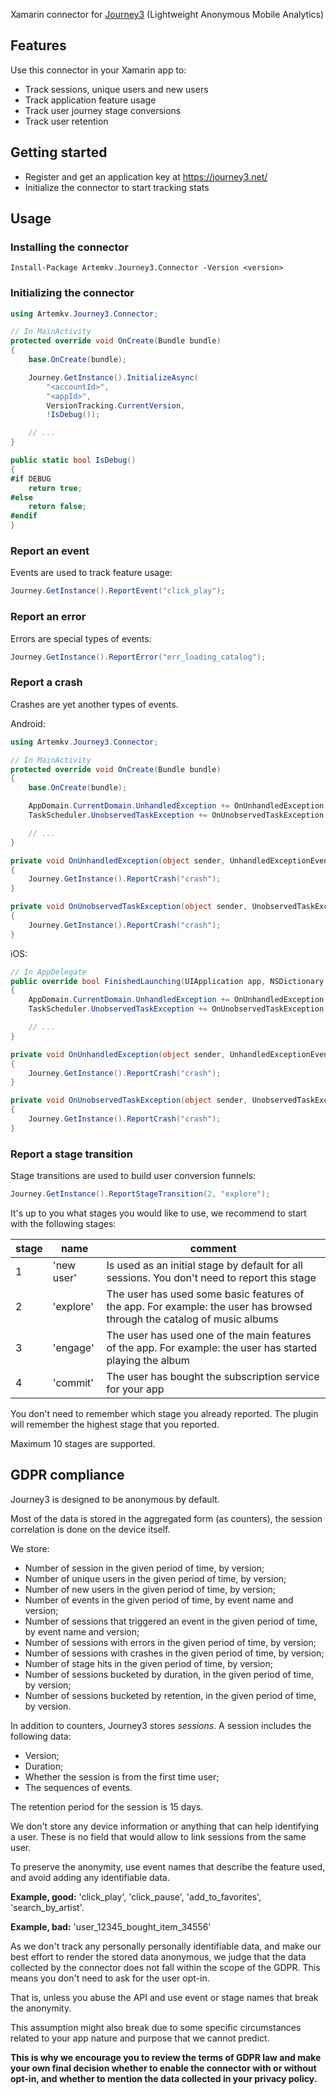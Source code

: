 Xamarin connector for [Journey3](https://journey3.net/) (Lightweight Anonymous Mobile Analytics)

## Features

Use this connector in your Xamarin app to:
- Track sessions, unique users and new users
- Track application feature usage
- Track user journey stage conversions
- Track user retention

## Getting started

- Register and get an application key at https://journey3.net/
- Initialize the connector to start tracking stats

## Usage

### Installing the connector

```
Install-Package Artemkv.Journey3.Connector -Version <version>
```

### Initializing the connector

```csharp
using Artemkv.Journey3.Connector;

// In MainActivity
protected override void OnCreate(Bundle bundle)
{
    base.OnCreate(bundle);

    Journey.GetInstance().InitializeAsync(
        "<accountId>",
        "<appId>",
        VersionTracking.CurrentVersion,
        !IsDebug());

    // ...
}

public static bool IsDebug()
{
#if DEBUG
    return true;
#else
    return false;
#endif
}
```

### Report an event

Events are used to track feature usage:

```csharp
Journey.GetInstance().ReportEvent("click_play");
```

### Report an error

Errors are special types of events:

```csharp
Journey.GetInstance().ReportError("err_loading_catalog");
```

### Report a crash

Crashes are yet another types of events.

Android:

```csharp
using Artemkv.Journey3.Connector;

// In MainActivity
protected override void OnCreate(Bundle bundle)
{
    base.OnCreate(bundle);

    AppDomain.CurrentDomain.UnhandledException += OnUnhandledException;
    TaskScheduler.UnobservedTaskException += OnUnobservedTaskException;    

    // ...
}

private void OnUnhandledException(object sender, UnhandledExceptionEventArgs e)
{
    Journey.GetInstance().ReportCrash("crash");
}

private void OnUnobservedTaskException(object sender, UnobservedTaskExceptionEventArgs e)
{
    Journey.GetInstance().ReportCrash("crash");
}
```

iOS:

```csharp
// In AppDelegate
public override bool FinishedLaunching(UIApplication app, NSDictionary options)
{
    AppDomain.CurrentDomain.UnhandledException += OnUnhandledException;
    TaskScheduler.UnobservedTaskException += OnUnobservedTaskException;    

    // ...
}

private void OnUnhandledException(object sender, UnhandledExceptionEventArgs e)
{
    Journey.GetInstance().ReportCrash("crash");
}

private void OnUnobservedTaskException(object sender, UnobservedTaskExceptionEventArgs e)
{
    Journey.GetInstance().ReportCrash("crash");
}
```

### Report a stage transition

Stage transitions are used to build user conversion funnels:

```csharp
Journey.GetInstance().ReportStageTransition(2, "explore");
```

It's up to you what stages you would like to use, we recommend to start with the following stages:

| stage | name | comment |
| ------| ---- | ------- |
| 1 | 'new user' | Is used as an initial stage by default for all sessions. You don't need to report this stage |
| 2 | 'explore' | The user has used some basic features of the app. For example: the user has browsed through the catalog of music albums |
| 3 | 'engage' | The user has used one of the main features of the app. For example: the user has started playing the album |
| 4 | 'commit' | The user has bought the subscription service for your app |

You don't need to remember which stage you already reported. The plugin will remember the highest stage that you reported.

Maximum 10 stages are supported.

## GDPR compliance

Journey3 is designed to be anonymous by default.

Most of the data is stored in the aggregated form (as counters), the session correlation is done on the device itself.

We store:

- Number of session in the given period of time, by version;
- Number of unique users in the given period of time, by version;
- Number of new users in the given period of time, by version;
- Number of events in the given period of time, by event name and version;
- Number of sessions that triggered an event in the given period of time, by event name and version;
- Number of sessions with errors in the given period of time, by version;
- Number of sessions with crashes in the given period of time, by version;
- Number of stage hits in the given period of time, by version;
- Number of sessions bucketed by duration, in the given period of time, by version;
- Number of sessions bucketed by retention, in the given period of time, by version.

In addition to counters, Journey3 stores _sessions_. A session includes the following data:

- Version;
- Duration;
- Whether the session is from the first time user;
- The sequences of events.

The retention period for the session is 15 days.

We don't store any device information or anything that can help identifying a user. These is no field that would allow to link sessions from the same user.

To preserve the anonymity, use event names that describe the feature used, and avoid adding any identifiable data.

__Example, good:__ 'click_play', 'click_pause', 'add_to_favorites', 'search_by_artist'.

__Example, bad:__ 'user_12345_bought_item_34556'

As we don't track any personally personally identifiable data, and make our best effort to render the stored data anonymous, we judge that the data collected by the connector does not fall within the scope of the GDPR. This means you don't need to ask for the user opt-in.

That is, unless you abuse the API and use event or stage names that break the anonymity.

This assumption might also break due to some specific circumstances related to your app nature and purpose that we cannot predict.

__This is why we encourage you to review the terms of GDPR law and make your own final decision whether to enable the connector with or without opt-in, and whether to mention the data collected in your privacy policy.__